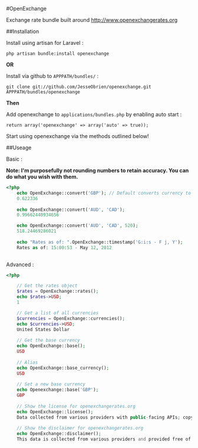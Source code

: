 #OpenExchange

Exchange rate bundle built around http://www.openexchangerates.org

##Installation

Install using artisan for Laravel : 
	
	php artisan bundle:install openexchange

**OR**

Install via github to `APPPATH/bundles/` :

	git clone git://github.com/JesseObrien/openexchange.git APPPATH/bundles/openexchange

**Then**

Add openexchange to `applications/bundles.php` by enabling auto start :

	return array('openexchange' => array('auto' => true));

Start using openexchange via the methods outlined below!

##Useage

Basic :
	
**Note: I'm purposefully not rounding numbers to retain accuracy. You can do what you wish with them.** 

```php
<?php
	echo OpenExchange::convert('GBP'); // Default converts currency to OpenExchange::base();
	0.622336
	
	echo OpenExchange::convert('AUD', 'CAD');
	0.99662440934656

	echo OpenExchange::convert('AUD', 'CAD', 520);
	518.24469286021
	
	echo "Rates as of: ".OpenExchange::timestamp('G:i:s - F j, Y');
	Rates as of: 15:00:53 - May 12, 2012
	
```

Advanced :

```php
<?php

	// Get the rates object
	$rates = OpenExchange::rates();
	echo $rates->USD;
	1

	// Get a list of all currencies
	$currencies = OpenExchange::currencies();
	echo $currencies->USD;
	United States Dollar
	
	// Get the base currency
	echo OpenExchange::base();
	USD
	
	// Alias
	echo OpenExchange::base_currency();
	USD
	
	// Set a new base currency
	echo Openexchange::base('GBP');
	GBP
	
	// Show the license for openexchangerates.org
	echo OpenExchange::license();
	Data collected from various providers with public-facing APIs; copyright may apply; not for resale; no warranties given. Full license info: http://openexchangerates.org/license/
	
	// Show the disclaimer for openexchangerates.org
	echo OpenExchange::disclaimer();
	This data is collected from various providers and provided free of charge for informational purposes only, with no guarantee whatsoever of accuracy, validity, availability, or fitness for any purpose; use at your own risk. Other than that, have fun! More info: http://openexchangerates.org/terms/
	
```
	